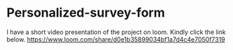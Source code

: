 # Personalized-survey-form
I have a short video presentation of the project on loom. Kindly click the link below.
https://www.loom.com/share/d0e1b35899034bf1a7d4c4e7050f7319
